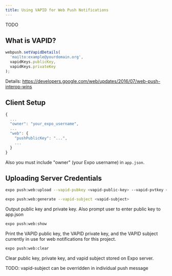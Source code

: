 ```yaml
---
title: Using VAPID for Web Push Notifications
---
```


TODO

## What is VAPID?

```javascript
webpush.setVapidDetails(
  'mailto:example@yourdomain.org',
  vapidKeys.publicKey,
  vapidKeys.privateKey
);
```

Details: https://developers.google.com/web/updates/2016/07/web-push-interop-wins

## Client Setup

```javascript
{
  ...
  "owner": "your_expo_username",
  ...
  "web": {
    "pushPublicKey": "...",
    ...
  }
}
```

Also you must include "owner" (your Expo username) in `app.json`.

## Uploading Server Credentials

```bash
expo push:web:upload --vapid-pubkey <vapid-public-key> --vapid-pvtkey <vapid-private-key> --vapid-subject <vapid-subject>
```

```bash
expo push:web:generate --vapid-subject <vapid-subject>
```
Output public key and private key. Also prompt user to enter public key to app.json

```bash
expo push:web:show
```
Print the VAPID public key, the VAPID private key, and the VAPID subject currently in use for web notifications for this project.

```bash
expo push:web:clear
```
Clear public key, private key, and vapid subject stored on Expo server.



TODO: vapid-subject can be overridden in individual push message
